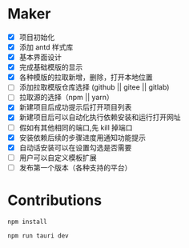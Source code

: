 # Maker

- [x] 项目初始化
- [x] 添加 antd 样式库
- [x] 基本界面设计
- [x] 完成基础模版的显示
- [x] 各种模版的拉取新增，删除，打开本地位置
- [ ] 添加拉取模版仓库选择 (github || gitee || gitlab)
- [ ] 拉取源的选择（npm || yarn）
- [x] 新建项目后成功提示后打开项目列表
- [x] 新建项目后可以自动化执行依赖安装和运行打开网址
- [ ] 假如有其他相同的端口,先 kill 掉端口
- [x] 安装依赖后续的步骤进度用通知功能提示
- [x] 自动话安装可以在设置勾选是否需要
- [ ] 用户可以自定义模板扩展
- [ ] 发布第一个版本（各种支持的平台）

# Contributions

`npm install`

`npm run tauri dev`
